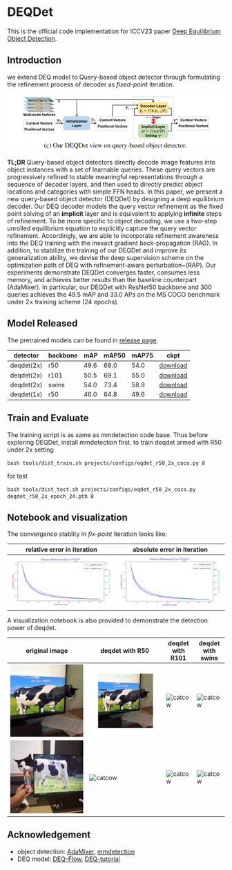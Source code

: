 # DEQDet

This is the official code implementation for  ICCV23 paper [Deep Equilibrium Object Detection](https://arxiv.org/abs/2308.09564).

## Introduction

we extend DEQ model to Query-based object detector through formulating the refinement process of decoder as  *fixed-point* iteration.

![image-20230825094008831](README/image-20230825094008831.png)

**TL;DR**   Query-based object detectors directly decode image features into object instances with a set of learnable queries. These query vectors are progressively refined to stable meaningful representations through a sequence of decoder layers, and then used to directly predict object locations and categories with simple FFN heads. In this paper, we present a new query-based object detector (DEQDet) by designing a deep equilibrium decoder. Our DEQ decoder models the query vector refinement as the fixed point solving of an **implicit** layer and is equivalent to applying **infinite** steps of refinement. To be more specific to object decoding, we use a two-step unrolled equilibrium equation to explicitly capture the query vector refinement. Accordingly, we are able to incorporate refinement awareness into the DEQ training with the inexact gradient back-propagation (RAG). In addition, to stabilize the training of our DEQDet and improve its generalization ability, we devise the deep supervision scheme on the optimization path of DEQ with refinement-aware perturbation~(RAP). Our experiments demonstrate DEQDet converges faster, consumes less memory, and achieves better results than the baseline counterpart (AdaMixer). In particular, our DEQDet with ResNet50 backbone and 300 queries achieves the 49.5 mAP and 33.0 AP*s* on the MS COCO benchmark under 2× training scheme (24 epochs).     



## Model Released
The pretrained models can be found in [release page](https://[test.py](tools%2Ftest.py)github.com/MCG-NJU/DEQDet/releases/tag/detection_weights). 

| detector    | backbone | mAP            | mAP50     | mAP75           | ckpt                                                                                                          |
|-------------|----------|----------------|-----------|-----------------|---------------------------------------------------------------------------------------------------------------|
| deqdet(2x)  | r50      | 49.6           | 68.0      | 54.0            | [download](https://github.com/MCG-NJU/DEQDet/releases/download/detection_weights/deqdet_r50_2x_epoch_24.pth)  |
| deqdet(2x)  | r101     | 50.5           | 69.1      | 55.0            | [download](https://github.com/MCG-NJU/DEQDet/releases/download/detection_weights/deqdet_r101_2x_epoch_24.pth) |
| deqdet(2x)  | swins    | 54.0 | 73.4| 58.9            | [download](https://github.com/MCG-NJU/DEQDet/releases/download/detection_weights/deqdet_swins_2x_epoch_24.pth)                                 |
| deqdet(1x)  | r50      | 46.0 | 64.8|  49.6| [download](https://github.com/MCG-NJU/DEQDet/releases/download/detection_weights/deqdet_r50_1x_epoch_12.pth)                                    

## Train and Evaluate
The training script is as same as mmdetection code base. Thus before exploring DEQDet, install mmdetection first.
to train deqdet armed with R50 under 2x setting
```shell
bash tools/dist_train.sh projects/configs/eqdet_r50_2x_coco.py 8 
```

for test
```shell
bash tools/dist_test.sh projects/configs/eqdet_r50_2x_coco.py deqdet_r50_2x_epoch_24.pth 8
```
## Notebook and visualization
The convergence stablity in *fix-point* iteration looks like:

| relative error in iteration                | absolute error in iteration |
|--------------------------------------------|-----------------------------|
| ![rel](README/image-20230825120337072.png) | ![abs](README/image-20230825120337072.png) |

A visualization notebook is also provided to demonstrate the detection power of deqdet.

| original image                 | deqdet with R50                           | deqdet with R101                           | deqdet with swins                           |
|--------------------------------|-------------------------------------------|--------------------------------------------|---------------------------------------------|
| ![catcow](README/cat_cow1.jpg) | ![catcow](README/cat1_refinement_r50.gif) | ![catcow](README/cat1_refinement_r101.gif) | ![catcow](README/cat1_refinement_swins.gif) |
| ![catcow](README/cat_cow2.jpg) | ![catcow](README/cat2_refinement_r50.gif) | ![catcow](README/cat2_refinement_r101.gif) | ![catcow](README/cat2_refinement_swins.gif) |
## Acknowledgement

* object detection: [AdaMixer](https://github.com/MCG-NJU/AdaMixer), [mmdetection](https://github.com/open-mmlab/mmdetection)
* DEQ model: [DEQ-Flow](https://github.com/locuslab/deq-flow), [DEQ-tutorial](http://implicit-layers-tutorial.org/deep_equilibrium_models/)

